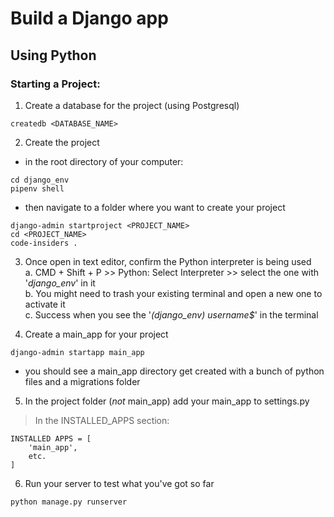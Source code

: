 # Build a Django app
## Using Python

### Starting a Project:
1. Create a database for the project (using Postgresql)
```
createdb <DATABASE_NAME>
```
2. Create the project
- in the root directory of your computer:
```
cd django_env
pipenv shell
```
- then navigate to a folder where you want to create your project
```
django-admin startproject <PROJECT_NAME>
cd <PROJECT_NAME>
code-insiders .
```

3. Once open in text editor, confirm the Python interpreter is being used  
  a. CMD + Shift + P >> Python: Select Interpreter >> select the one with '*django_env*' in it  
  b. You might need to trash your existing terminal and open a new one to activate it  
  c. Success when you see the '*(django_env) username$*' in the terminal  


4. Create a main_app for your project
```
django-admin startapp main_app
```
- you should see a main_app directory get created with a bunch of python files and a migrations folder

5. In the project folder (_not_ main_app) add your main_app to settings.py
> In the INSTALLED_APPS section:
```
INSTALLED APPS = [
    'main_app',
    etc.
]
```

6. Run your server to test what you've got so far
```
python manage.py runserver
```